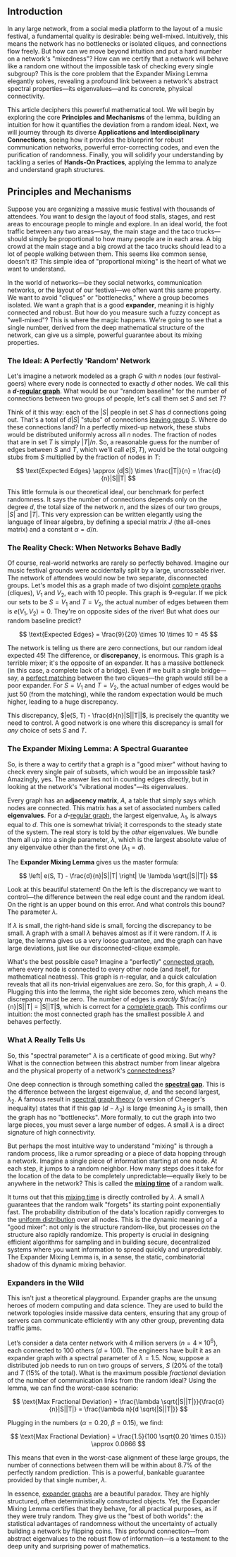 ## Introduction
In any large network, from a social media platform to the layout of a music festival, a fundamental quality is desirable: being well-mixed. Intuitively, this means the network has no bottlenecks or isolated cliques, and connections flow freely. But how can we move beyond intuition and put a hard number on a network's "mixedness"? How can we certify that a network will behave like a random one without the impossible task of checking every single subgroup? This is the core problem that the Expander Mixing Lemma elegantly solves, revealing a profound link between a network's abstract spectral properties—its eigenvalues—and its concrete, physical connectivity.

This article deciphers this powerful mathematical tool. We will begin by exploring the core **Principles and Mechanisms** of the lemma, building an intuition for how it quantifies the deviation from a random ideal. Next, we will journey through its diverse **Applications and Interdisciplinary Connections**, seeing how it provides the blueprint for robust communication networks, powerful error-correcting codes, and even the purification of randomness. Finally, you will solidify your understanding by tackling a series of **Hands-On Practices**, applying the lemma to analyze and understand graph structures.

## Principles and Mechanisms

Suppose you are organizing a massive music festival with thousands of attendees. You want to design the layout of food stalls, stages, and rest areas to encourage people to mingle and explore. In an ideal world, the foot traffic between any two areas—say, the main stage and the taco trucks—should simply be proportional to how many people are in each area. A big crowd at the main stage and a big crowd at the taco trucks should lead to a lot of people walking between them. This seems like common sense, doesn't it? This simple idea of "proportional mixing" is the heart of what we want to understand.

In the world of networks—be they social networks, communication networks, or the layout of our festival—we often want this same property. We want to avoid "cliques" or "bottlenecks," where a group becomes isolated. We want a graph that is a good **expander**, meaning it is highly connected and robust. But how do you measure such a fuzzy concept as "well-mixed"? This is where the magic happens. We're going to see that a single number, derived from the deep mathematical structure of the network, can give us a simple, powerful guarantee about its mixing properties.

### The Ideal: A Perfectly 'Random' Network

Let's imagine a network modeled as a graph $G$ with $n$ nodes (our festival-goers) where every node is connected to exactly $d$ other nodes. We call this a **$d$-[regular graph](@article_id:265383)**. What would be our "random baseline" for the number of connections between two groups of people, let's call them set $S$ and set $T$?

Think of it this way: each of the $|S|$ people in set $S$ has $d$ connections going out. That's a total of $d|S|$ "stubs" of connections [leaving group](@article_id:200245) $S$. Where do these connections land? In a perfectly mixed-up network, these stubs would be distributed uniformly across all $n$ nodes. The fraction of nodes that are in set $T$ is simply $|T|/n$. So, a reasonable guess for the number of edges between $S$ and $T$, which we'll call $e(S, T)$, would be the total outgoing stubs from $S$ multiplied by the fraction of nodes in $T$:

$$
\text{Expected Edges} \approx (d|S|) \times \frac{|T|}{n} = \frac{d}{n}|S||T|
$$

This little formula is our theoretical ideal, our benchmark for perfect randomness. It says the number of connections depends only on the degree $d$, the total size of the network $n$, and the sizes of our two groups, $|S|$ and $|T|$. This very expression can be written elegantly using the language of linear algebra, by defining a special matrix $J$ (the all-ones matrix) and a constant $\alpha = d/n$.

### The Reality Check: When Networks Behave Badly

Of course, real-world networks are rarely so perfectly behaved. Imagine our music festival grounds were accidentally split by a large, uncrossable river. The network of attendees would now be two separate, disconnected groups. Let's model this as a graph made of two disjoint [complete graphs](@article_id:265989) (cliques), $V_1$ and $V_2$, each with 10 people. This graph is 9-regular.
If we pick our sets to be $S = V_1$ and $T = V_2$, the actual number of edges between them is $e(V_1, V_2) = 0$. They're on opposite sides of the river! But what does our random baseline predict?

$$
\text{Expected Edges} = \frac{9}{20} \times 10 \times 10 = 45
$$

The network is telling us there are zero connections, but our random ideal expected 45! The difference, or **discrepancy**, is enormous. This graph is a terrible mixer; it's the opposite of an expander. It has a massive bottleneck (in this case, a complete lack of a bridge). Even if we built a single bridge—say, a [perfect matching](@article_id:273422) between the two cliques—the graph would still be a poor expander. For $S=V_1$ and $T=V_2$, the actual number of edges would be just 50 (from the matching), while the random expectation would be much higher, leading to a huge discrepancy.

This discrepancy, $|e(S, T) - \frac{d}{n}|S||T||$, is precisely the quantity we need to control. A good network is one where this discrepancy is small for *any* choice of sets $S$ and $T$.

### The Expander Mixing Lemma: A Spectral Guarantee

So, is there a way to certify that a graph is a "good mixer" without having to check every single pair of subsets, which would be an impossible task? Amazingly, yes. The answer lies not in counting edges directly, but in looking at the network's "vibrational modes"—its eigenvalues.

Every graph has an **adjacency matrix**, $A$, a table that simply says which nodes are connected. This matrix has a set of associated numbers called **eigenvalues**. For a $d$-[regular graph](@article_id:265383), the largest eigenvalue, $\lambda_1$, is always equal to $d$. This one is somewhat trivial; it corresponds to the steady state of the system. The real story is told by the *other* eigenvalues. We bundle them all up into a single parameter, $\lambda$, which is the largest absolute value of any eigenvalue other than the first one ($\lambda_1=d$).

The **Expander Mixing Lemma** gives us the master formula:

$$
\left| e(S, T) - \frac{d}{n}|S||T| \right| \le \lambda \sqrt{|S||T|}
$$

Look at this beautiful statement! On the left is the discrepancy we want to control—the difference between the real edge count and the random ideal. On the right is an upper bound on this error. And what controls this bound? The parameter $\lambda$.

If $\lambda$ is small, the right-hand side is small, forcing the discrepancy to be small. A graph with a small $\lambda$ behaves almost as if it were random. If $\lambda$ is large, the lemma gives us a very loose guarantee, and the graph can have large deviations, just like our disconnected-clique example.

What's the best possible case? Imagine a "perfectly" [connected graph](@article_id:261237), where every node is connected to every other node (and itself, for mathematical neatness). This graph is $n$-regular, and a quick calculation reveals that all its non-trivial eigenvalues are zero. So, for this graph, $\lambda = 0$. Plugging this into the lemma, the right side becomes zero, which means the discrepancy *must* be zero. The number of edges is *exactly* $\frac{n}{n}|S||T| = |S||T|$, which is correct for a [complete graph](@article_id:260482). This confirms our intuition: the most connected graph has the smallest possible $\lambda$ and behaves perfectly.

### What $\lambda$ Really Tells Us

So, this "spectral parameter" $\lambda$ is a certificate of good mixing. But why? What is the connection between this abstract number from linear algebra and the physical property of a network's [connectedness](@article_id:141572)?

One deep connection is through something called the **[spectral gap](@article_id:144383)**. This is the difference between the largest eigenvalue, $d$, and the second largest, $\lambda_2$. A famous result in [spectral graph theory](@article_id:149904) (a version of Cheeger's inequality) states that if this gap ($d - \lambda_2$) is large (meaning $\lambda_2$ is small), then the graph has no "bottlenecks". More formally, to cut the graph into two large pieces, you must sever a large number of edges. A small $\lambda$ is a direct signature of high connectivity.

But perhaps the most intuitive way to understand "mixing" is through a random process, like a rumor spreading or a piece of data hopping through a network. Imagine a single piece of information starting at one node. At each step, it jumps to a random neighbor. How many steps does it take for the location of the data to be completely unpredictable—equally likely to be anywhere in the network? This is called the **[mixing time](@article_id:261880)** of a random walk.

It turns out that this [mixing time](@article_id:261880) is directly controlled by $\lambda$. A small $\lambda$ guarantees that the random walk "forgets" its starting point exponentially fast. The probability distribution of the data's location rapidly converges to the [uniform distribution](@article_id:261240) over all nodes. This is the dynamic meaning of a "good mixer": not only is the structure random-like, but processes *on* the structure also rapidly randomize. This property is crucial in designing efficient algorithms for sampling and in building secure, decentralized systems where you want information to spread quickly and unpredictably. The Expander Mixing Lemma is, in a sense, the static, combinatorial shadow of this dynamic mixing behavior.

### Expanders in the Wild

This isn't just a theoretical playground. Expander graphs are the unsung heroes of modern computing and data science. They are used to build the network topologies inside massive data centers, ensuring that any group of servers can communicate efficiently with any other group, preventing data traffic jams.

Let’s consider a data center network with 4 million servers ($n=4 \times 10^6$), each connected to 100 others ($d=100$). The engineers have built it as an expander graph with a spectral parameter of $\lambda = 1.5$. Now, suppose a distributed job needs to run on two groups of servers, $S$ (20% of the total) and $T$ (15% of the total). What is the maximum possible *fractional* deviation of the number of communication links from the random ideal? Using the lemma, we can find the worst-case scenario:

$$
\text{Max Fractional Deviation} = \frac{\lambda \sqrt{|S||T|}}{\frac{d}{n}|S||T|} = \frac{\lambda n}{d \sqrt{|S||T|}}
$$

Plugging in the numbers ($\alpha=0.20$, $\beta=0.15$), we find:

$$
\text{Max Fractional Deviation} = \frac{1.5}{100 \sqrt{0.20 \times 0.15}} \approx 0.0866
$$

This means that even in the worst-case alignment of these large groups, the number of connections between them will be within about 8.7% of the perfectly random prediction. This is a powerful, bankable guarantee provided by that single number, $\lambda$.

In essence, [expander graphs](@article_id:141319) are a beautiful paradox. They are highly structured, often deterministically constructed objects. Yet, the Expander Mixing Lemma certifies that they behave, for all practical purposes, as if they were truly random. They give us the "best of both worlds": the statistical advantages of randomness without the uncertainty of actually building a network by flipping coins. This profound connection—from abstract eigenvalues to the robust flow of information—is a testament to the deep unity and surprising power of mathematics.